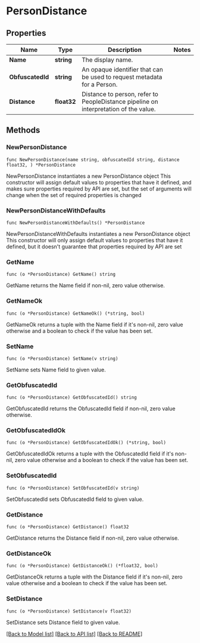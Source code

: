 # PersonDistance

## Properties

Name | Type | Description | Notes
------------ | ------------- | ------------- | -------------
**Name** | **string** | The display name. | 
**ObfuscatedId** | **string** | An opaque identifier that can be used to request metadata for a Person. | 
**Distance** | **float32** | Distance to person, refer to PeopleDistance pipeline on interpretation of the value. | 

## Methods

### NewPersonDistance

`func NewPersonDistance(name string, obfuscatedId string, distance float32, ) *PersonDistance`

NewPersonDistance instantiates a new PersonDistance object
This constructor will assign default values to properties that have it defined,
and makes sure properties required by API are set, but the set of arguments
will change when the set of required properties is changed

### NewPersonDistanceWithDefaults

`func NewPersonDistanceWithDefaults() *PersonDistance`

NewPersonDistanceWithDefaults instantiates a new PersonDistance object
This constructor will only assign default values to properties that have it defined,
but it doesn't guarantee that properties required by API are set

### GetName

`func (o *PersonDistance) GetName() string`

GetName returns the Name field if non-nil, zero value otherwise.

### GetNameOk

`func (o *PersonDistance) GetNameOk() (*string, bool)`

GetNameOk returns a tuple with the Name field if it's non-nil, zero value otherwise
and a boolean to check if the value has been set.

### SetName

`func (o *PersonDistance) SetName(v string)`

SetName sets Name field to given value.


### GetObfuscatedId

`func (o *PersonDistance) GetObfuscatedId() string`

GetObfuscatedId returns the ObfuscatedId field if non-nil, zero value otherwise.

### GetObfuscatedIdOk

`func (o *PersonDistance) GetObfuscatedIdOk() (*string, bool)`

GetObfuscatedIdOk returns a tuple with the ObfuscatedId field if it's non-nil, zero value otherwise
and a boolean to check if the value has been set.

### SetObfuscatedId

`func (o *PersonDistance) SetObfuscatedId(v string)`

SetObfuscatedId sets ObfuscatedId field to given value.


### GetDistance

`func (o *PersonDistance) GetDistance() float32`

GetDistance returns the Distance field if non-nil, zero value otherwise.

### GetDistanceOk

`func (o *PersonDistance) GetDistanceOk() (*float32, bool)`

GetDistanceOk returns a tuple with the Distance field if it's non-nil, zero value otherwise
and a boolean to check if the value has been set.

### SetDistance

`func (o *PersonDistance) SetDistance(v float32)`

SetDistance sets Distance field to given value.



[[Back to Model list]](../README.md#documentation-for-models) [[Back to API list]](../README.md#documentation-for-api-endpoints) [[Back to README]](../README.md)


